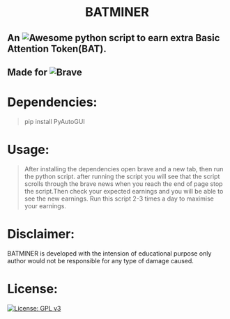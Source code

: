 <h1 align="center">BATMINER</h1>

## An ![Awesome](https://cdn.rawgit.com/sindresorhus/awesome/d7305f38d29fed78fa85652e3a63e154dd8e8829/media/badge.svg) python script to earn extra Basic Attention Token(BAT).
## Made for 	![Brave](https://img.shields.io/badge/Brave-FB542B?style=for-the-badge&logo=Brave&logoColor=white)

# Dependencies:
> pip install PyAutoGUI

# Usage:
> After installing the dependencies open brave and a new tab, then run the python script. after running the script you will see that the script scrolls through the brave news when you reach the end of page stop the script.Then check your expected earnings and you will be able to see the new earnings.
> Run this script 2-3 times a day to maximise your earnings.

# Disclaimer:
BATMINER is developed with the intension of educational purpose only author would not be responsible for any type of damage caused.

# License:

[![License: GPL v3](https://img.shields.io/badge/License-GPLv3-blue.svg)](https://www.gnu.org/licenses/gpl-3.0)
